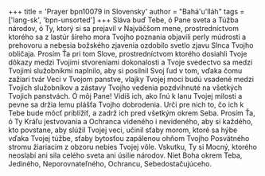 +++
title = 'Prayer bpn10079 in Slovensky'
author = "Bahá'u'lláh"
tags = ['lang-sk', 'bpn-unsorted']
+++
Sláva buď Tebe, ó Pane sveta a Túžba národov, ó Ty, ktorý si sa prejavil v Najväčšom mene, prostredníctvom ktorého sa z lastúr šíreho mora Tvojho poznania objavili perly múdrosti a prehovoru a nebesia božského zjavenia ozdobilo svetlo zjavu Slnca Tvojho obličaja.
     Prosím Ťa pri tom Slove, prostredníctvom ktorého dosiahli Tvoje dôkazy medzi Tvojimi stvoreniami dokonalosti a Tvoje svedectvo sa medzi Tvojimi služobníkmi naplnilo, aby si posilnil Svoj ľud v tom, vďaka čomu zažiari tvár Veci v Tvojom panstve, vlajky Tvojej moci budú vsadené medzi Tvojich služobníkov a zástavy Tvojho vedenia pozdvihnuté na všetkých Tvojich panstvách.
    Ó môj Pane! Vidíš ich, ako ľnú k lanu Tvojej milosti a pevne sa držia lemu plášťa Tvojho dobrodenia. Urči pre nich to, čo ich k Tebe bude môcť priblížiť, a zadrž ich pred všetkým okrem Seba. Prosím Ťa, ó Ty Kráľu jestvovania a Ochranca videného i nevideného, aby si každého, kto povstane, aby slúžil Tvojej veci, učinil sťaby morom, ktoré sa hýbe vďaka Tvojej túžbe, sťaby bytosťou zapálenou ohňom Tvojho Posvätného stromu žiariacim z obzoru nebies Tvojej vôle. Vskutku, Ty si Mocný, ktorého neoslabí ani sila celého sveta ani úsilie národov. Niet Boha okrem Teba, Jediného, Neporovnateľného, Ochrancu, Sebedostačujúceho.
